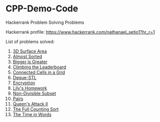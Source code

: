 # CPP-Demo-Code

Hackerrank Problem Solving Problems

Hackerrank profile: https://www.hackerrank.com/nathanael_setio1?hr_r=1

List of problems solved:
1. [3D Surface Area](https://www.hackerrank.com/challenges/3d-surface-area/problem?h_r=profile)
2. [Almost Sorted](https://www.hackerrank.com/challenges/almost-sorted/problem?h_r=profile)
3. [Bigger is Greater](https://www.hackerrank.com/challenges/bigger-is-greater?h_r=profile)
4. [Climbing the Leaderboard](https://www.hackerrank.com/challenges/climbing-the-leaderboard?h_r=profile)
5. [Connected Cells in a Grid](https://www.hackerrank.com/challenges/connected-cell-in-a-grid/problem?h_r=profile)
6. [Deque-STL](https://www.hackerrank.com/challenges/deque-stl/problem?h_r=profile)
7. [Encryption](https://www.hackerrank.com/challenges/encryption/problem?isFullScreen=true)
8. [Lily's Homework](https://www.hackerrank.com/challenges/lilys-homework/problem?h_r=profile)
9. [Non-Divisible Subset](https://www.hackerrank.com/challenges/non-divisible-subset/problem?h_r=profile)
10. [Pairs](https://www.hackerrank.com/challenges/pairs/problem?h_r=profile)
11. [Queen's Attack II](https://www.hackerrank.com/challenges/queens-attack-2/problem?isFullScreen=true)
12. [The Full Counting Sort](https://www.hackerrank.com/challenges/countingsort4/problem?h_r=profile)
13. [The Time in Words](https://www.hackerrank.com/challenges/the-time-in-words/problem?isFullScreen=true)
